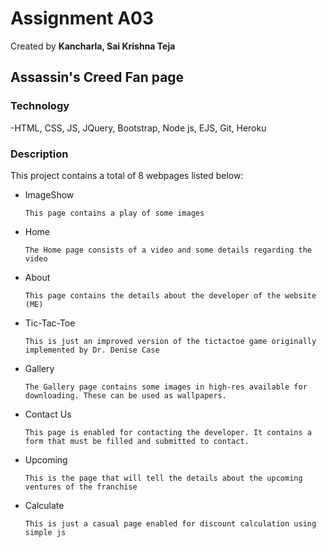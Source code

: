 # Assignment A03

Created by **Kancharla, Sai Krishna Teja**

## Assassin's Creed Fan page 

### Technology

-HTML, CSS, JS, JQuery, Bootstrap, Node js, EJS, Git, Heroku

### Description

This project contains a total of 8 webpages listed below:

- ImageShow

      This page contains a play of some images

- Home

      The Home page consists of a video and some details regarding the video

- About

      This page contains the details about the developer of the website (ME)

- Tic-Tac-Toe

      This is just an improved version of the tictactoe game originally implemented by Dr. Denise Case

- Gallery

      The Gallery page contains some images in high-res available for downloading. These can be used as wallpapers.

- Contact Us

      This page is enabled for contacting the developer. It contains a form that must be filled and submitted to contact.
      
- Upcoming

      This is the page that will tell the details about the upcoming ventures of the franchise
      
- Calculate

      This is just a casual page enabled for discount calculation using simple js
